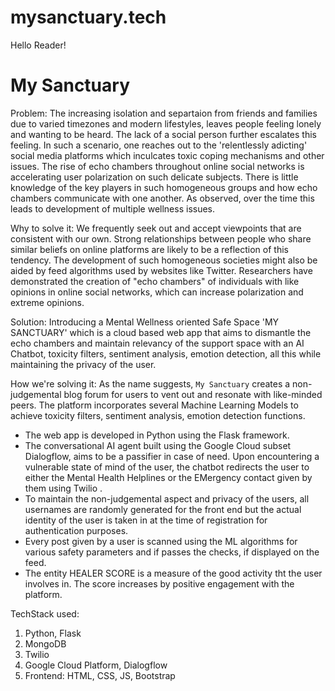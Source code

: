 # mysanctuary.tech

Hello Reader!

# My Sanctuary

Problem: The increasing isolation and separtaion from friends and families due to varied timezones and modern lifestyles, leaves people feeling lonely and wanting to be heard. The lack of a social person further escalates this feeling. In such a scenario, one reaches out to the 'relentlessly adicting' social media platforms which inculcates toxic coping mechanisms and other issues. The rise of echo chambers throughout online social networks is accelerating user polarization on such delicate subjects. There is little knowledge of the key players in such homogeneous groups and how echo chambers communicate with one another. As observed, over the time this leads to development of multiple wellness issues. 

Why to solve it: We frequently seek out and accept viewpoints that are consistent with our own. Strong relationships between people who share similar beliefs on online platforms are likely to be a reflection of this tendency. The development of such homogeneous societies might also be aided by feed algorithms used by websites like Twitter. Researchers have demonstrated the creation of "echo chambers" of individuals with like opinions in online social networks, which can increase polarization and extreme opinions.

Solution: Introducing a Mental Wellness oriented Safe Space 'MY SANCTUARY' which is a cloud based web app that aims to dismantle the echo chambers and maintain relevancy of the support space with an AI Chatbot, toxicity filters, sentiment analysis, emotion detection, all this while maintaining the privacy of the user. 

How we're solving it: As the name suggests, `My Sanctuary` creates a non-judgemental blog forum for users to vent out and resonate with like-minded peers. The platform incorporates several Machine Learning Models to achieve toxicity filters, sentiment analysis, emotion detection functions. 
- The web app is developed in Python using the Flask framework. 
- The conversational AI agent built using the Google Cloud subset Dialogflow, aims to be a passifier in case of need. Upon encountering a vulnerable state of mind of the user, the chatbot redirects the user to either the Mental Health Helplines or the EMergency contact given by them using Twilio . 
- To maintain the non-judgemental aspect and privacy of the users, all usernames are randomly generated for the front end but the actual identity of the user is taken in at the time of registration for authentication purposes.
- Every post given by a user is scanned using the ML algorithms for various safety parameters and if passes the checks, if displayed on the feed.
- The entity HEALER SCORE is a measure of the good activity tht the user involves in. The score increases by positive engagement with the platform.

TechStack used:
1. Python, Flask
2. MongoDB
3. Twilio
4. Google Cloud Platform, Dialogflow
5. Frontend: HTML, CSS, JS, Bootstrap
